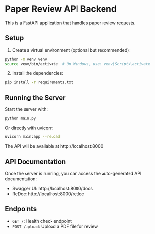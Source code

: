 # Paper Review API Backend

This is a FastAPI application that handles paper review requests.

## Setup

1. Create a virtual environment (optional but recommended):
```bash
python -m venv venv
source venv/bin/activate  # On Windows, use: venv\Scripts\activate
```

2. Install the dependencies:
```bash
pip install -r requirements.txt
```

## Running the Server

Start the server with:
```bash
python main.py
```

Or directly with uvicorn:
```bash
uvicorn main:app --reload
```

The API will be available at http://localhost:8000

## API Documentation

Once the server is running, you can access the auto-generated API documentation:

- Swagger UI: http://localhost:8000/docs
- ReDoc: http://localhost:8000/redoc

## Endpoints

- `GET /`: Health check endpoint
- `POST /upload`: Upload a PDF file for review 